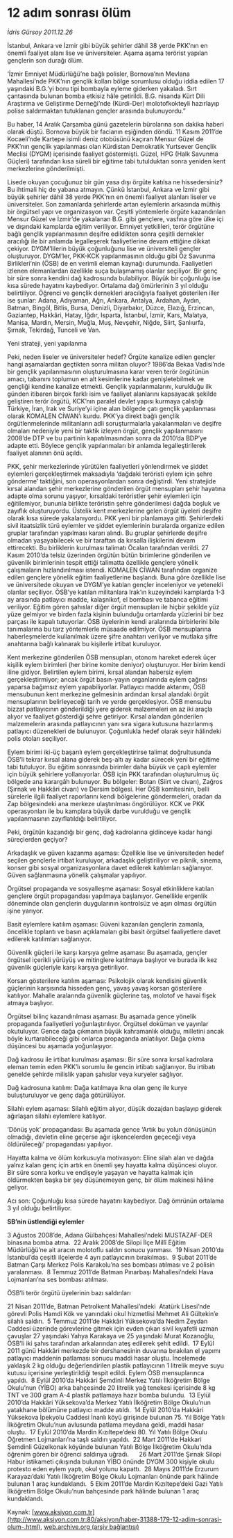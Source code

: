 # 12 adım sonrası ölüm

*İdris Gürsoy 2011.12.26*

<font class="agenda2NewsSpot">
 İstanbul, Ankara ve İzmir gibi büyük şehirler dâhil 38 yerde PKK’nın en önemli faaliyet alanı lise ve üniversiteler. Aşama aşama terörist yapılan gençlerin son durağı ölüm.
</font>
<font class="newsDetail">
 <p class="MsoNormal">
  ‘İzmir Emniyet Müdürlüğü’ne bağlı polisler, Bornova’nın Mevlana Mahallesi’nde PKK’nın gençlik kolları bölge sorumlusu olduğu iddia edilen 17 yaşındaki B.G.’yi boru tipi bombayla eyleme giderken yakaladı. Sırt çantasında bulunan bomba etkisiz hâle getirildi. B.G. nisanda Kürt Dili Araştırma ve Geliştirme Derneği’nde (Kürdi-Der) molotofkokteyli hazırlayıp polise saldırmaktan tutuklanan gençler arasında bulunuyordu.”
 </p>
 <p class="MsoNormal">
  Bu haber, 14 Aralık Çarşamba günü gazetelerin bürolarına son dakika haberi olarak düştü. Bornova büyük bir facianın eşiğinden döndü. 11 Kasım 2011’de Kocaeli’nde Kartepe isimli deniz otobüsünü kaçıran Mensur Güzel de PKK’nın gençlik yapılanması olan Kürdistan Demokratik Yurtsever Gençlik Meclisi (DYGM) içerisinde faaliyet göstermişti. Güzel, HPG (Halk Savunma Güçleri) tarafından kısa süreli bir eğitime tabi tutulduktan sonra yeniden kent merkezlerine gönderilmişti.
 </p>
 <p class="MsoNormal">
  Lisede okuyan çocuğunuz bir gün yasa dışı örgüte katılsa ne hissedersiniz? Bu ihtimali hiç de yabana atmayın. Çünkü İstanbul, Ankara ve İzmir gibi büyük şehirler dâhil 38 yerde PKK’nın en önemli faaliyet alanları liseler ve üniversiteler. Son zamanlarda şehirlerde artan eylemlerin arkasında müthiş bir örgütsel yapı ve organizasyon var. Çeşitli yöntemlerle örgüte kazandırılan Mensur Güzel ve İzmir’de yakalanan B.G. gibi gençlere, vasfına göre ülke içi ve dışındaki kamplarda eğitim veriliyor. Emniyet yetkilileri, terör örgütüne bağlı gençlik yapılanmasının deşifre edildikten sonra çeşitli dernekler aracılığı ile bir anlamda legalleşerek faaliyetlerine devam ettiğine dikkat çekiyor. DYGM’lilerin büyük çoğunluğunu lise ve üniversiteli gençler oluşturuyor. DYGM’ler, PKK-KCK yapılanmasının olduğu gibi Öz Savunma Birlikleri’nin (ÖSB) de en verimli eleman kaynağı durumunda. Faaliyetleri izlenen elemanlardan özellikle suça bulaşmamış olanlar seçiliyor. Bir genç bir süre sonra kendini dağ kadrosunda bulabiliyor. Büyük bir çoğunluğu ise kısa sürede hayatını kaybediyor. Ortalama dağ ömürlerinin 3 yıl olduğu belirtiliyor. Öğrenci ve gençlik dernekleri aracılığıyla faaliyet gösterilen iller ise şunlar: Adana, Adıyaman, Ağrı, Ankara, Antalya, Ardahan, Aydın, Batman, Bingöl, Bitlis, Bursa, Denizli, Diyarbakır, Düzce, Elazığ, Erzincan, Gaziantep, Hakkâri, Hatay, Iğdır, Isparta, İstanbul, İzmir, Kars, Malatya, Manisa, Mardin, Mersin, Muğla, Muş, Nevşehir, Niğde, Siirt, Şanlıurfa, Şırnak, Tekirdağ, Tunceli ve Van.
 </p>
 <p class="MsoNormal">
  Yeni strateji, yeni yapılanma
 </p>
 <p class="MsoNormal">
  Peki, neden liseler ve üniversiteler hedef? Örgüte kanalize edilen gençler hangi aşamalardan geçtikten sonra militan oluyor? 1986’da Bekaa Vadisi’nde bir gençlik yapılanmasının oluşturulmasına karar veren terör örgütünün amacı, tabanını toplumun en alt kesimlerine kadar genişletebilmek ve gençliği kendine kanalize etmekti. Gençlik yapılanmalarını, kurulduğu ilk günden itibaren birçok farklı isim ve faaliyet alanlarını kapsayacak şekilde geliştiren terör örgütü, KCK’nın paralel devlet yapısı kurmaya çalıştığı Türkiye, İran, Irak ve Suriye’yi içine alan bölgede çatı gençlik yapılanması olarak KOMALEN CİWAN’ı kurdu. PKK’ya direkt bağlı gençlik örgütlenmelerinde militanların adli soruşturmalarla yakalanmaları ve deşifre olmaları nedeniyle yeni bir taktik izleyen örgüt, gençlik yapılanmasını 2008’de DTP ve bu partinin kapatılmasından sonra da 2010’da BDP’ye adapte etti. Böylece gençlik yapılanmaları bir anlamda legalleştirilerek faaliyet alanının önü açıldı.
 </p>
 <p class="MsoNormal">
  PKK, şehir merkezlerinde yürütülen faaliyetleri yönlendirmek ve şiddet eylemleri gerçekleştirmek maksadıyla ‘dağdaki teröristi eylem için şehre gönderme’ taktiğini, son operasyonlardan sonra değiştirdi. Yeni stratejide kırsal alandan şehir merkezlerine gönderilen örgüt mensupları şehir hayatına adapte olma sorunu yaşıyor, kırsaldaki teröristler şehir eylemleri için eğitilemiyor, bununla birlikte teröristin şehre gönderilmesi dağda boşluk ve zayıflık oluşturuyordu. Üstelik kent merkezlerine gelen örgüt üyeleri deşifre olarak kısa sürede yakalanıyordu. PKK yeni bir planlamaya gitti. Şehirlerdeki sivil itaatsizlik türü eylemler ve şiddet eylemlerinin buralarda organize edilen gruplar tarafından yapılması kararı alındı. Bu gruplar şehirlerde deşifre olmadan yaşayabilecek ve bir taraftan da kırsalla ilişkilerini devam ettirecekti. Bu birliklerin kurulması talimatı Öcalan tarafından verildi. 27 Kasım 2010’da telsiz üzerinden örgütün bütün birimlerine gönderilen ve güvenlik birimlerinin tespit ettiği talimatta özellikle gençlere yönelik çalışmaların hızlandırılması istendi. KOMALEN CİWAN tarafından organize edilen gençlere yönelik eğitim faaliyetlerine başlandı. Buna göre özellikle lise ve üniversitede okuyan ve DYGM’ye katılan gençler inceleniyor ve yetenekli olanlar seçiliyor. ÖSB’ye katılan militanlara Irak’ın kuzeyindeki kamplarda 1-3 ay arasında patlayıcı madde, kalaşnikof, el bombası ve tabanca eğitimi veriliyor. Eğitim gören şahıslar diğer örgüt mensupları ile hiçbir şekilde yüz yüze gelmiyor ve birden fazla kişinin bulunduğu ortamlarda yüzlerini bir bez parçası ile kapalı tutuyorlar. ÖSB üyelerinin kendi aralarında birbirlerini bile tanımalarına bu tarz yöntemlerle müsaade edilmiyor. ÖSB mensuplarına haberleşmelerde kullanılmak üzere şifre anahtarı veriliyor ve mutlaka şifre anahtarına bağlı kalınarak bu kişilerle irtibat kuruluyor.
 </p>
 <p class="MsoNormal">
  Kent merkezine gönderilen ÖSB mensupları, otonom hareket ederek üçer kişilik eylem birimleri (her birine komite deniyor) oluşturuyor. Her birim kendi iline gidiyor. Belirtilen eylem birimi, kırsal alandan habersiz eylem gerçekleştirmiyor; ancak örgüt basın-yayın organlarında eylem çağrısı yaparsa bağımsız eylem yapabiliyorlar. Patlayıcı madde aktarımı, ÖSB mensubunun kent merkezine gelmesinin ardından kırsal alandaki örgüt mensuplarının belirleyeceği tarih ve yerde gerçekleşiyor. ÖSB mensubu bizzat patlayıcının gönderildiği yere giderek malzemeleri en az iki araçla alıyor ve faaliyet gösterdiği şehre getiriyor. Kırsal alandan gönderilen malzemelerin arasında patlayıcının yanı sıra sigara kutusuna hazırlanmış patlayıcı düzenekleri de bulunuyor. Çoğunlukla hedef olarak seyir hâlindeki polis otoları seçiliyor.
 </p>
 <p class="MsoNormal">
  Eylem birimi iki-üç başarılı eylem gerçekleştirirse talimat doğrultusunda ÖSB’li tekrar kırsal alana giderek beş-altı ay kadar sürecek yeni bir eğitime tabi tutuluyor. Bu eğitim sonrasında birimler daha büyük ve çaplı eylemler için büyük şehirlere yollanıyorlar. ÖSB için PKK tarafından oluşturulmuş üç bölgede ana karargâh bulunuyor. Bu bölgeler: Botan (Siirt ve civarı), Zağros (Şırnak ve Hakkâri civarı) ve Dersim bölgesi. Her ÖSB komitesinin, belli sürelerle ilgili faaliyet raporlarını kendi bölgelerine göndermeleri, oradan da Zap bölgesindeki ana merkeze ulaştırılması öngörülüyor. KCK ve PKK operasyonları ile bu kamplara büyük darbe vurulduğu ve gençlik yapılanmasının zayıflatıldığı belirtiliyor.
 </p>
 <p class="MsoNormal">
  Peki, örgütün kazandığı bir genç, dağ kadrolarına gidinceye kadar hangi süreçlerden geçiyor?
 </p>
 <p class="MsoNormal">
  Arkadaşlık ve güven kazanma aşaması: Özellikle lise ve üniversiteden hedef seçilen gençlerle irtibat kuruluyor, arkadaşlık geliştiriliyor ve piknik, sinema, konser gibi sosyal organizasyonlara davet edilerek katılımları sağlanıyor. Güven sağlanmasına yönelik çalışmalar yapılıyor.
 </p>
 <p class="MsoNormal">
  Örgütsel propaganda ve sosyalleşme aşaması: Sosyal etkinliklere katılan gençlere örgüt propagandası yapılmaya başlanıyor. Genellikle ergenlik döneminde olan gençlerin duygularının kontrolsüz ve aşırı olması örgütün işine yarıyor.
 </p>
 <p class="MsoNormal">
  Basit eylemlere katılım aşaması: Güveni kazanılan gençlerin zamanla, öncelikle toplantı ve basın açıklamaları gibi basit örgütsel faaliyetlere davet edilerek katılımları sağlanıyor.
 </p>
 <p class="MsoNormal">
  Güvenlik güçleri ile karşı karşıya gelme aşaması: Bu aşamada, gençler örgütsel içerikli yürüyüş ve mitinglere katılmaya başlıyor ve burada ilk kez güvenlik güçleriyle karşı karşıya getiriliyor.
 </p>
 <p class="MsoNormal">
  Korsan gösterilere katılım aşaması: Psikolojik olarak kendisini güvenlik güçlerinin karşısında hisseden genç, yavaş yavaş korsan gösterilere katılıyor. Mahalle aralarında güvenlik güçlerine taş, molotof ve havai fişek atmaya başlıyor.
 </p>
 <p class="MsoNormal">
  Örgütsel bilinç kazandırılması aşaması: Bu aşamada gence yönelik propaganda faaliyetleri yoğunlaştırılıyor. Örgütsel doküman ve yayınlar okutuluyor. Gence dağa çıkmanın büyük kahramanlık olduğu, milletini ancak böyle kurtarabileceği gibi onlarca propaganda anlatılıyor. Dağa çıkma düşüncesi bu aşamada yoğunlaşıyor.
 </p>
 <p class="MsoNormal">
  Dağ kadrosu ile irtibat kurulması aşaması: Bir süre sonra kırsal kadrolara eleman temin eden PKK’lı sorumlu ile gencin irtibatı sağlanıyor. Bu irtibatı genelde şehirde milislik yapan şahıslar veya kuryeler sağlıyor.
 </p>
 <p class="MsoNormal">
  Dağ kadrosuna katılım: Dağa katılmaya ikna olan genç ile kurye buluşturuluyor ve genç dağa götürülüyor.
 </p>
 <p class="MsoNormal">
  Silahlı eylem aşaması: Silahlı eğitim alıyor, düşük dozajdan başlayıp giderek ağırlaşan silahlı eylemlere katılıyor.
 </p>
 <p class="MsoNormal">
  ‘Dönüş yok’ propagandası: Bu aşamada gence ‘Artık bu yolun dönüşünün olmadığı, devletin eline geçerse ağır işkencelerden geçeceği veya öldürüleceği’ propagandası yapılıyor.
 </p>
 <p class="MsoNormal">
  Hayatta kalma ve ölüm korkusuyla motivasyon: Eline silah alan ve dağda yalnız kalan genç için artık en önemli şey hayatta kalma düşüncesi oluyor. Bir süre sonra korku ve endişeyle yaşayan ve hayatta kalmak için öldürmekten başka bir şey düşünemeyen genç, bir ölüm makinesi hâline geliyor.
 </p>
 <p class="MsoNormal">
  Acı son: Çoğunluğu kısa sürede hayatını kaybediyor. Dağ ömrünün ortalama 3 yıl olduğu belirtiliyor.
 </p>
 <p class="MsoNormal">
  <strong>
   SB’nin üstlendiği eylemler
  </strong>
 </p>
 <p class="MsoNormal">
  3 Ağustos 2008’de, Adana Gülbahçesi Mahallesi’ndeki MUSTAZAF-DER binasına bomba atma.  22 Aralık 2008’de Silopi İlçe Millî Eğitim Müdürlüğü’ne ait aracın molotoflu saldırı sonucu yanması.  19 Nisan 2010’da İstanbul’da çeşitli ilçelerde 4 ayrı patlayıcının bırakılması.  9 Şubat 2011’de Batman Çarşı Merkez Polis Karakolu’na ses bombası atılması ve 2 polisin yaralanması.  8 Temmuz 2011’de Batman Pınarbaşı Mahallesi’ndeki Hava Lojmanları’na ses bombası atılması.
 </p>
 <p class="MsoNormal">
  ÖSB’li terör örgütü üyelerinin bazı saldırıları
 </p>
 <p class="MsoNormal">
  21 Nisan 2011’de, Batman Petrolkent Mahallesi’ndeki  Atatürk Lisesi’nde görevli Polis Hamdi Kök ve yanındaki okul hizmetlisi Mehmet Ali Gültekin’e silahlı saldırı.  5 Temmuz 2011’de Hakkâri Yüksekova’da Nedim Zeydan Caddesi üzerinde görevlerine gitmek için evden çıkan sivil kıyafetli uzman çavuşlar 27 yaşındaki Yahya Karakaya ve 25 yaşındaki Murat Kozanoğlu, ÖSB’li iki şahıs tarafından arkalarından ateş edilerek şehit edildi.  17 Eylül 2011 günü Hakkâri merkezde bir dershanesinin duvarına bırakılan el yapımı patlayıcı maddenin patlaması sonucu maddi hasar oluştu. İncelemede yaklaşık 2 kg olduğu değerlendirilen plastik patlayıcının 1 litrelik meyve suyu kutusu içerisine yerleştirildiği tespit edildi. Eylem ÖSB mensuplarınca yapıldı.  8 Eylül 2010’da Hakkâri Şemdinli Merkez Yatılı İlköğretim Bölge Okulu’nun (YİBO) arka bahçesinde 20 litrelik yağ tenekesi içerisinde 8 kg TNT ve 300 gram A-4 plastik patlamaya hazır bomba bulundu.  13 Eylül 2010’da Hakkâri Yüksekova’da Merkez Yatılı İlköğretim Bölge Okulu’nun yatakhane bölümüne patlayıcı madde atıldı.  14 Eylül 2010’da Hakkâri Yüksekova İpekyolu Caddesi İnanlı köyü girişinde bulunan 75. Yıl Bölge Yatılı İlköğretim Okulu’nun avlusunda patlama meydana geldi, maddi hasar oluştu.  17 Eylül 2010’da Mardin Kızıltepe’deki 80. Yıl Yatılı Bölge Okulu Öğretmen Lojmanları’na taşlı saldırı yapıldı.  22 Mart 2011’de Hakkari Şemdinli Güzelkonak köyünde bulunan Yatılı Bölge İlköğretim Okulu’nda öğrenim gören bir öğrenci saldırıya uğradı.      26 Mart 2011’de Şırnak Silopi Habur istikameti çıkışında bulunan YİBO önünde DYGM 300 kişiyle okulu protesto eden eylem yaptı, okul yolunu kapattı.  28 Mayıs 2011’de Erzurum Karayazı’daki Yatılı İlköğretim Bölge Okulu Lojmanları önünde park hâlinde bulunan 1 araç kundaklandı.  5 Ekim 2011’de Mardin Kızıltepe’deki Gazi Yatılı İlköğretim Bölge Okulu’nun bahçesinde park hâlinde bulunan 1 araç kundaklandı.
 </p>
</font>

Kaynak: [www.aksiyon.com.tr](http://www.aksiyon.com.tr:80/aksiyon/haber-31388-179-12-adim-sonrasi-olum-.html), [web.archive.org (arşiv bağlantısı)](http://web.archive.org/web/20120120013507/http://www.aksiyon.com.tr:80/aksiyon/haber-31388-179-12-adim-sonrasi-olum-.html)
